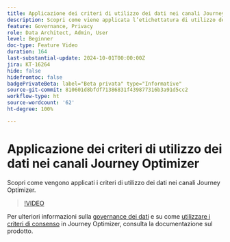 ```yaml
---
title: Applicazione dei criteri di utilizzo dei dati nei canali Journey Optimizer
description: Scopri come viene applicata l’etichettatura di utilizzo dei dati nei canali Journey Optimizer.
feature: Governance, Privacy
role: Data Architect, Admin, User
level: Beginner
doc-type: Feature Video
duration: 164
last-substantial-update: 2024-10-01T00:00:00Z
jira: KT-16264
hide: false
hidefromtoc: false
badgePrivateBeta: label="Beta privata" type="Informative"
source-git-commit: 810601d8bfdf71386831f439877316b3a91d5cc2
workflow-type: ht
source-wordcount: '62'
ht-degree: 100%

---
```



# Applicazione dei criteri di utilizzo dei dati nei canali Journey Optimizer

Scopri come vengono applicati i criteri di utilizzo dei dati nei canali Journey Optimizer.

>[!VIDEO](https://video.tv.adobe.com/v/3434913/?learn=on&captions=ita)

Per ulteriori informazioni sulla [governance dei dati](https://experienceleague.adobe.com/it/docs/journey-optimizer/using/privacy/action-privacy-restricted) e su come [utilizzare i criteri di consenso](https://experienceleague.adobe.com/it/docs/journey-optimizer/using/privacy/consent/consent-restricted) in Journey Optimizer, consulta la documentazione sul prodotto.